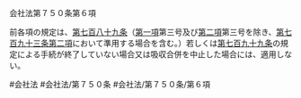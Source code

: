 会社法第７５０条第６項

前各項の規定は、[第七百八十九条](会社法＿＿＿＿第７８９条)（[第一項](会社法＿＿＿＿第７５０条第１項)第三号及び[第二項](会社法＿＿＿＿第７５０条第２項)第三号を除き、[第七百九十三条第二項](会社法＿＿＿＿第７９３条第２項)において準用する場合を含む。）若しくは[第七百九十九条](会社法＿＿＿＿第７９９条)の規定による手続が終了していない場合又は吸収合併を中止した場合には、適用しない。

#会社法
#会社法/第７５０条
#会社法/第７５０条/第６項
